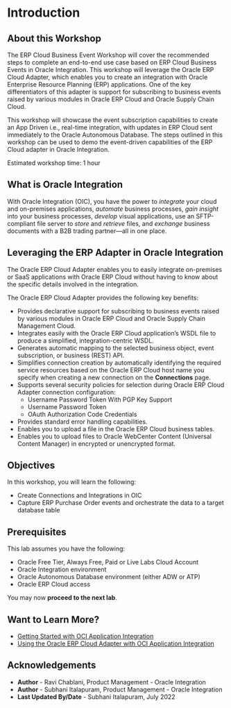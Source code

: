 # Introduction

## About this Workshop
The ERP Cloud Business Event Workshop will cover the recommended steps to complete an end-to-end use case based on ERP Cloud Business Events in Oracle Integration. This workshop will leverage the Oracle ERP Cloud Adapter, which enables you to create an integration with Oracle Enterprise Resource Planning (ERP) applications. One of the key differentiators of this adapter is support for subscribing to business events raised by various modules in Oracle ERP Cloud and Oracle Supply Chain Cloud.

This workshop will showcase the event subscription capabilities to create an App Driven i.e., real-time integration, with updates in ERP Cloud sent immediately to the Oracle Autonomous Database. The steps outlined in this workshop can be used to demo the event-driven capabilities of the ERP Cloud adapter in Oracle Integration.

Estimated workshop time: 1 hour

## What is Oracle Integration
With Oracle Integration (OIC), you have the power to *integrate* your cloud and on-premises applications, *automate* business processes, *gain insight* into your business processes, *develop* visual applications, use an SFTP-compliant file server to *store* and *retrieve* files, and *exchange* business documents with a B2B trading partner—all in one place.

## Leveraging the ERP Adapter in Oracle Integration
The Oracle ERP Cloud Adapter enables you to easily integrate on-premises or SaaS applications with Oracle ERP Cloud without having to know about the specific details involved in the integration.

The Oracle ERP Cloud Adapter provides the following key benefits:
- Provides declarative support for subscribing to business events raised by various modules in Oracle ERP Cloud and Oracle Supply Chain Management Cloud.
- Integrates easily with the Oracle ERP Cloud application’s WSDL file to produce a simplified, integration-centric WSDL.
- Generates automatic mapping to the selected business object, event subscription, or business (REST) API.
- Simplifies connection creation by automatically identifying the required service resources based on the Oracle ERP Cloud host name you specify when creating a new connection on the **Connections** page.
- Supports several security policies for selection during Oracle ERP Cloud Adapter connection configuration:
    - Username Password Token With PGP Key Support
    - Username Password Token
    - OAuth Authorization Code Credentials
- Provides standard error handling capabilities.
- Enables you to upload a file in the Oracle ERP Cloud business tables.
- Enables you to upload files to Oracle WebCenter Content (Universal Content Manager) in encrypted or unencrypted format.


## Objectives
In this workshop, you will learn the following:
- Create Connections and Integrations in OIC
- Capture ERP Purchase Order events and orchestrate the data to a target database table

## Prerequisites
This lab assumes you have the following:
- Oracle Free Tier, Always Free, Paid or Live Labs Cloud Account
- Oracle Integration environment
- Oracle Autonomous Database environment (either ADW or ATP)
- Oracle ERP Cloud access


You may now **proceed to the next lab**.

## Want to Learn More?
* [Getting Started with OCI Application Integration](https://docs.oracle.com/en/cloud/paas/integration-cloud)
* [Using the Oracle ERP Cloud Adapter with OCI Application Integration](https://docs.oracle.com/en/cloud/paas/integration-cloud/erp-adapter)


## Acknowledgements
* **Author** - Ravi Chablani, Product Management - Oracle Integration
* **Author** - Subhani Italapuram, Product Management - Oracle Integration
* **Last Updated By/Date** - Subhani Italapuram, July 2022
